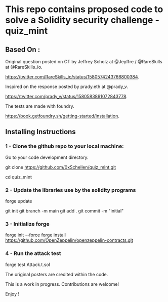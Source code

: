 # This repo contains proposed code to solve a Solidity security challenge - quiz_mint

## Based On :

Original question posted on CT by Jeffrey Scholz at @Jeyffre / @RareSkills at @RareSkills_io.

https://twitter.com/RareSkills_io/status/1580574243766800384.

Inspired on the response posted by prady.eth at @prady_v.

https://twitter.com/prady_v/status/1580583891072843778.

The tests are made with foundry.

https://book.getfoundry.sh/getting-started/installation.


## Installing Instructions


### 1 - Clone the github repo to your local machine:

Go to your code development directory.

git clone https://github.com/0xSchellen/quiz_mint.git

cd quiz_mint


### 2 - Update the libraries use by the solidity programs

forge update

git init
git branch -m main
git add .
git commit -m "initial"

### 3 - Initialize forge

forge init --force
forge install https://github.com/OpenZeppelin/openzeppelin-contracts.git

### 4 - Run the attack test 

forge test Attack.t.sol



The original posters are credited within the code.

This is a work in progress. Contributions are welcome!

Enjoy !